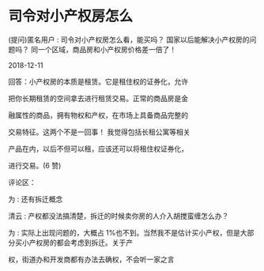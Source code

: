 # 司令对小产权房怎么

(提问)匿名用户 : 司令对小产权房怎么看，能买吗？ 国家以后能解决小产权房的问题吗？ 同一个区域，商品房和小产权房价格差一倍了！

2018-12-11

回答：小产权房的本质是租赁。它是租住权的证券化，允许

把你长期租赁的空间拿去进行租赁交易。正常的商品房是金

融属性的商品，拥有物权和产权，在市场上具备商品完整的

交易特征。这两个不是一回事！ 我觉得包括长租公寓等相关

产品在内，以后不但可以租，应该还可以将租住权证券化，

进行交易。(6 赞)

评论区：

为 : 还有拆迁概念

清云 : 产权都没法搞清楚，拆迁的时候卖你房的人介入胡搅蛮缠怎么办？

为 : 实际上出现问题的，大概占 1%也不到。当然我不是估计买小产权，但是大部分买小产权房的都会考虑到拆迁。关于产

权，街道办和开发商都有办法去确权，不会听一家之言